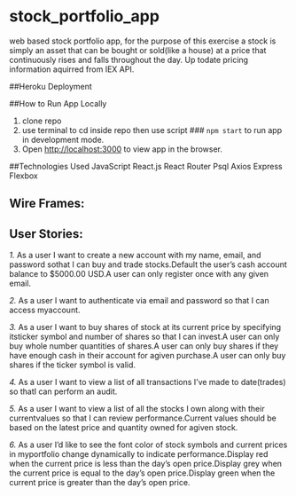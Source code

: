 # stock_portfolio_app

web  based  stock  portfolio  app, for the  purpose  of  this  exercise  a  stock  is  simply  an  asset  that  can  be  bought  or  sold(like  a  house)  at  a  price  that  continuously  rises  and  falls  throughout  the  day.  Up  todate  pricing  information aquirred from IEX  API. 

##Heroku Deployment


##How to Run App Locally
 1. clone repo
 2.  use terminal to cd inside repo then use script ### `npm start` to run app in  development mode.
 3. Open [http://localhost:3000](http://localhost:3000) to view app in the browser.


##Technologies Used
JavaScript
React.js
React Router
Psql
Axios
Express
Flexbox

## Wire Frames:


## User Stories:

*1.*  As  a  user  I  want  to  create  a  new  account  with  my  name,  email,  and  password  sothat  I  can  buy  and  trade  stocks.Default  the  user’s  cash  account  balance  to  $5000.00  USD.A  user  can  only  register  once  with  any  given  email.

*2.*  As  a  user  I  want  to  authenticate  via  email  and  password  so  that  I  can  access  myaccount.

*3.*  As  a  user  I  want  to  buy  shares  of  stock  at  its  current  price  by  specifying  itsticker  symbol  and  number  of  shares  so  that  I  can  invest.A  user  can  only  buy  whole  number  quantities  of  shares.A  user  can  only  buy  shares  if  they  have  enough  cash  in  their  account  for  agiven  purchase.A  user  can  only  buy  shares  if  the  ticker  symbol  is  valid.

*4.*  As  a  user  I  want  to  view  a  list  of  all  transactions  I’ve  made  to  date(trades)  so  thatI  can  perform  an  audit.

*5.*  As  a  user  I  want  to  view  a  list  of  all  the  stocks  I  own  along  with  their  currentvalues  so  that  I  can  review  performance.Current  values  should  be  based  on  the  latest  price  and  quantity  owned  for  agiven  stock.

*6.*  As  a  user  I’d  like  to  see  the  font  color  of  stock  symbols  and  current  prices  in  myportfolio  change  dynamically  to  indicate  performance.Display  red  when  the  current  price  is  less  than  the  day’s  open  price.Display  grey  when  the  current  price  is  equal  to  the  day’s  open  price.Display  green  when  the  current  price  is  greater  than  the  day’s  open  price.




